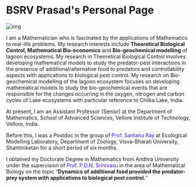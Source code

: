 # BSRV Prasad's Personal Page

![img](https://bsrvp.files.wordpress.com/2018/10/img_20170708_121606925_cropped.jpg?w=165)

I am a Mathematician who is fascinated by the applications of Mathematics to real-life problems. My research interests include **Theoretical Biological Control, Mathematical Bio-economics** and **Bio-geochemical modelling** of lagoon ecosystems. My research in Theoretical Biological Control involves developing mathematical models to study the predator-pest interactions in the presence of additional/alternative food to predators and controllability aspects with applications to biological pest control. My research on Bio-geochemical modelling of the lagoon ecosystem focuses on developing mathematical models to study the bio-geochemical events that are responsible for the changes occurring in the oxygen, nitrogen and carbon cycles of Lake ecosystems with particular reference to Chilka Lake, India.

At present, I am an Assistant Professor (Senior) at the Department of Mathematics, School of Advanced Sciences, Vellore Institute of Technology, Vellore, India.

Before this, I was a Postdoc in the group of <span style="color: #4112ff">Prof. Santanu Ray</span> at Ecological Modelling Laboratory, Department of Zoology, Visva-Bharati University, Shantiniketan for a short period of six months.

I obtained my Doctorate Degree in Mathematics from Andhra University under the supervision of <span style="color: #4112ff">Prof. P.D.N. Srinivasu</span> in the area of Mathematical Biology on the topic “**Dynamics of additional food provided the predator-prey system with applications to biological pest control.**”